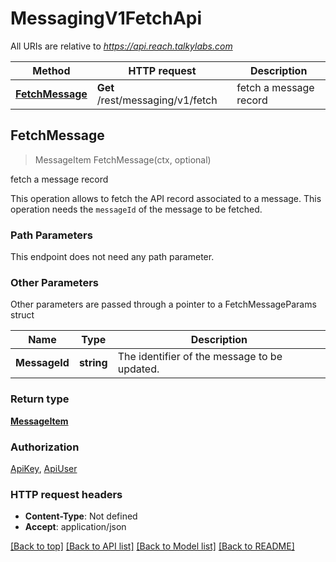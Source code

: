 # MessagingV1FetchApi

All URIs are relative to *https://api.reach.talkylabs.com*

Method | HTTP request | Description
------------- | ------------- | -------------
[**FetchMessage**](MessagingV1FetchApi.md#FetchMessage) | **Get** /rest/messaging/v1/fetch | fetch a message record



## FetchMessage

> MessageItem FetchMessage(ctx, optional)

fetch a message record

This operation allows to fetch the API record associated to a message.  This operation needs the `messageId` of the message to be fetched.   

### Path Parameters

This endpoint does not need any path parameter.

### Other Parameters

Other parameters are passed through a pointer to a FetchMessageParams struct


Name | Type | Description
------------- | ------------- | -------------
**MessageId** | **string** | The identifier of the message to be updated.

### Return type

[**MessageItem**](MessageItem.md)

### Authorization

[ApiKey](../README.md#ApiKey), [ApiUser](../README.md#ApiUser)

### HTTP request headers

- **Content-Type**: Not defined
- **Accept**: application/json

[[Back to top]](#) [[Back to API list]](../README.md#documentation-for-api-endpoints)
[[Back to Model list]](../README.md#documentation-for-models)
[[Back to README]](../README.md)

